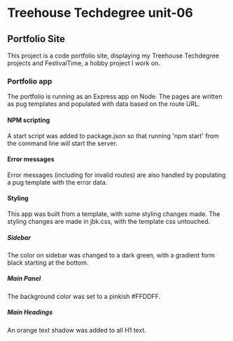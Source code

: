 # Treehouse Techdegree unit-06

## Portfolio Site

This project is a code portfolio site, displaying my Treehouse Techdegree projects and FestivalTime, a hobby project I work on.

### Portfolio app

The portfolio is running as an Express app on Node. The pages are written as pug templates and populated with data based on the route URL.

#### NPM scripting

A start script was added to package.json so that running 'npm start' from the command line will start the server.

#### Error messages

Error messages (including for invalid routes) are also handled by populating a pug template with the error data.

#### Styling

This app was built from a template, with some styling changes made. The styling changes are made in jbk.css, with the template css untouched.

##### Sidebar

The color on sidebar was changed to a dark green, with a gradient form black starting at the bottom.

##### Main Panel

The background color was set to a pinkish #FFDDFF.

##### Main Headings

An orange text shadow was added to all H1 text.